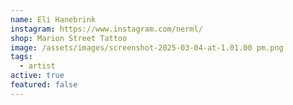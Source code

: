```yaml
---
name: Eli Hanebrink
instagram: https://www.instagram.com/nerml/
shop: Marion Street Tattoo
image: /assets/images/screenshot-2025-03-04-at-1.01.00 pm.png
tags:
  - artist
active: true
featured: false
---
```

